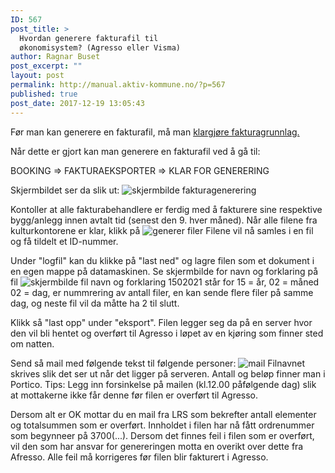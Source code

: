 ```yaml
---
ID: 567
post_title: >
  Hvordan generere fakturafil til
  økonomisystem? (Agresso eller Visma)
author: Ragnar Buset
post_excerpt: ""
layout: post
permalink: http://manual.aktiv-kommune.no/?p=567
published: true
post_date: 2017-12-19 13:05:43
---
```

Før man kan generere en fakturafil, må man [klargjøre fakturagrunnlag.](https://manual.aktiv-kommune.no/?p=571)

Når dette er gjort kan man generere en fakturafil ved å gå til:

BOOKING => FAKTURAEKSPORTER => KLAR FOR GENERERING

Skjermbildet ser da slik ut: 
![skjermbilde fakturagenerering](http://manual.aktiv-kommune.no/wp-content/uploads/2017/12/Skjermbildefakturagenerering.png)

Kontoller at alle fakturabehandlere er ferdig med å fakturere sine respektive bygg/anlegg innen avtalt tid (senest den 9. hver måned).
Når alle filene fra kulturkontorene er klar, klikk på 
![generer filer](http://manual.aktiv-kommune.no/wp-content/uploads/2017/12/Skjermbildegenererfiler.png)
Filene vil nå samles i en fil og få tildelt et ID-nummer. 

Under "logfil" kan du klikke på "last ned" og lagre filen som et dokument i en egen mappe på datamaskinen. Se skjermbilde for navn og forklaring på fil
![skjermbilde fil navn og forklaring](http://manual.aktiv-kommune.no/wp-content/uploads/2017/12/forklaringfildato.png)
1502021 står for 15 = år, 02 = måned 02 = dag, er nummrering av antall filer, en kan sende flere filer på samme dag, og neste fil vil da måtte ha 2 til slutt.

Klikk så "last opp" under "eksport". Filen legger seg da på en server hvor den vil bli hentet og overført til Agresso i løpet av en kjøring som finner sted om natten. 

Send så mail med følgende tekst til følgende personer: 
![mail](http://manual.aktiv-kommune.no/wp-content/uploads/2017/12/filoverforing.png)
Filnavnet skrives slik det ser ut når det ligger på serveren. Antall og beløp finner man i Portico. 
Tips: Legg inn forsinkelse på mailen (kl.12.00 påfølgende dag) slik at mottakerne ikke får denne før filen er overført til Agresso.

Dersom alt er OK mottar du en mail fra LRS som bekrefter antall elementer og totalsummen som er overført. Innholdet i filen har nå fått ordrenummer som begynneer på 3700(...). 
Dersom det finnes feil i filen som er overført, vil den som har ansvar for genereringen motta en overikt over dette fra Afresso. Alle feil må korrigeres før filen blir fakturert i Agresso.